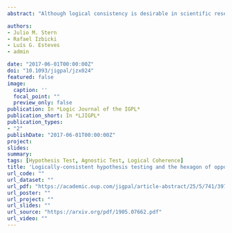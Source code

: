 ```yaml
---
abstract: "Although logical consistency is desirable in scientific research, standard statistical hypothesis tests are typically logically inconsistent. In order to address this issue, previous work introduced agnostic hypothesis tests and proved that they can be logically consistent while retaining statistical optimality properties. This paper characterizes the credal modalities in agnostic hypothesis tests and uses the hexagon of oppositions to explain the logical relations between these modalities. Geometric solids that are composed of hexagons of oppositions illustrate the conditions for these modalities to be logically consistent. Prisms composed of hexagons of oppositions show how the credal modalities obtained from two agnostic tests vary according to their threshold values. Nested hexagons of oppositions summarize logical relations between the credal modalities in these tests and prove new relations."

authors:
- Julio M. Stern
- Rafael Izbicki
- Luís G. Esteves
- admin

date: "2017-06-01T00:00:00Z"
doi: "10.1093/jigpal/jzx024"
featured: false
image:
  caption: ''
  focal_point: ""
  preview_only: false
publication: In *Logic Journal of the IGPL*
publication_short: In *LJIGPL*
publication_types:
- "2"
publishDate: "2017-06-01T00:00:00Z"
project: 
slides: 
summary:
tags: [Hypothesis Test, Agnostic Test, Logical Coherence]
title: 'Logically-consistent hypothesis testing and the hexagon of oppositions'
url_code: ""
url_dataset: ""
url_pdf: "https://academic.oup.com/jigpal/article-abstract/25/5/741/3979884"
url_poster: ""
url_project: ""
url_slides: ""
url_source: "https://arxiv.org/pdf/1905.07662.pdf"
url_video: ""
---
```

